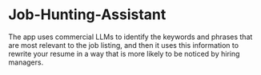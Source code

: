 # Job-Hunting-Assistant
The app uses commercial LLMs to identify the keywords and phrases that are most relevant to the job listing, and then it uses this information to rewrite your resume in a way that is more likely to be noticed by hiring managers.
